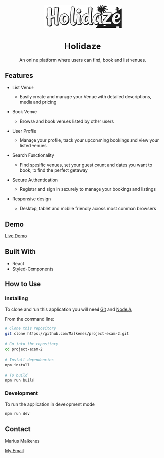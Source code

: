 <p align="center">
    <img src="public/img/logo_holidaze.png" width="50%">
</p>
<h1 align="center">Holidaze</h1>
<p align="center">An online platform where users can find, book and list venues.</p>

## Features
* List Venue
    - Easily create and manage your Venue with detailed descriptions, media and pricing

* Book Venue
    - Browse and book venues listed by other users

* User Profile
    - Manage your profile, track your upcomming bookings and view your listed venues

* Search Functionality
    - Find spesific venues, set your guest count and dates you want to book, to find the perfect getaway

* Secure Authentication
    - Register and sign in securely to manage your bookings and listings

* Responsive design
    - Desktop, tablet and mobile friendly across most common browsers

## Demo

[Live Demo](https://spectacular-toffee-8d6c66.netlify.app/)

## Built With
- React
- Styled-Components

## How to Use

### Installing

To clone and run this application you will need [Git](https://git-scm.com/) and [NodeJs](https://nodejs.org/)

From the command line:
```bash
# Clone this repository
git clone https://github.com/Malkenes/project-exam-2.git

# Go into the repository
cd project-exam-2

# Install dependencies
npm install

# To build
npm run build

```
### Development

To run the application in development mode 
```bash
npm run dev
```

## Contact
Marius Malkenes

[My Email](marmal52030@stud.noroff.no)